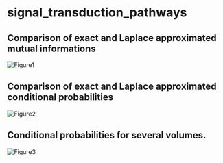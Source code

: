 # signal_transduction_pathways

## Comparison of exact and Laplace approximated mutual informations

![Figure1](https://raw.github.com/atareen/signal_transduction_pathways/master/results/MI_Exact_Laplace_Comparison_Fixed.png)

## Comparison of exact and Laplace approximated conditional probabilities
![Figure2](https://raw.github.com/atareen/signal_transduction_pathways/master/results/laplace_approx_comparison_I_0P9.png)

## Conditional probabilities for several volumes. 
![Figure3](https://raw.github.com/atareen/signal_transduction_pathways/master/results/peaks_in_p_O_given_I_4_V_with_inset.png)

